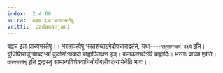 ```yaml
---
index:  2.4.66
sutra:  बह्वच इञः प्राच्यभरतेषु
vritti:  padamanjari
---
```


बह्वच इञः प्राच्यभरतेषु।। भरतापत्येषु भरतशब्दाऽभेदोपचाराद्वर्तते, यथा----`रघूणामन्वयं वक्ष्ये` इति। युधिष्ठिरार्जुनशब्दाभ्यां कुर्वाणोऽपवादो बाह्वादिलक्षण इञ्। बलाकाशब्देऽपि बाह्वादिः।
भरताः प्राच्या एवेति। `प्राच्यभरतेषु` इति द्वन्द्वस्तु सामान्यविशेषवाचिनोर्गोबलीवर्दन्यायेनेति भावः।।
